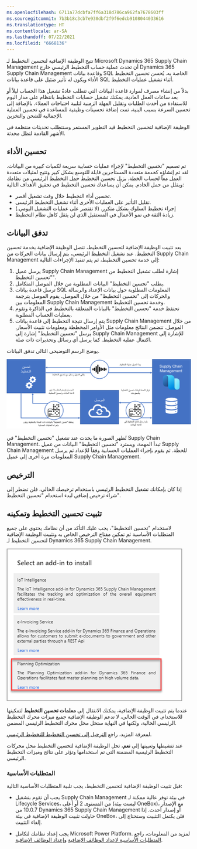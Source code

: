 ```yaml
---
ms.openlocfilehash: 6711a77dcbfa7ff6a318d786ca962fa7678603ff
ms.sourcegitcommit: 7b3b18c3cb7e930dbf2f9f6edcb9108044033616
ms.translationtype: HT
ms.contentlocale: ar-SA
ms.lasthandoff: 07/22/2021
ms.locfileid: "6668136"
---
```

تتيح الوظيفة الإضافية لتحسين التخطيط لـ Microsoft Dynamics 365 Supply Chain Management أن تحدث عملية حساب التخطيط الرئيسي خارج Dynamics 365 Supply Chain Management وقاعدة بيانات SQL الخاصة به. يُحسن تحسين التخطيط الأداء ويكون له تأثير ضئيل على قاعدة بيانات SQL أثناء تشغيل عمليات التخطيط. 

بدلاً من إنشاء مصرف لموارد قاعدة البيانات التي تتطلب عادةً تشغيل هذا الحساب ليلاً أو بعد ساعات العمل العادية، يمكنك تشغيل حسابات التخطيط بانتظام على مدار اليوم للاستفادة من أحدث الطلبات وتقليل المهلة الزمنية لتلبية احتياجات العملاء. بالإضافة إلى تحسين السرعة بسبب البنية، تمت إضافة تحسينات وظيفية للمساعدة في تحسين العملية الإجمالية للشحن والتخزين.

الوظيفة الإضافية لتحسين التخطيط قيد التطوير المستمر وستتطلب تحديثات منتظمة في الأشهر القادمة لتظل محدثة. 

## <a name="improved-performance"></a>تحسين الأداء

تم تصميم "تحسين التخطيط" لإجراء عمليات حسابية سريعة لكميات كبيرة من البيانات. لقد تم إنشاؤه كخدمة متعددة المستأجرين قابلة للتوسع بشكل كبير وتتيح لمثيلات متعددة العمل معاً لحساب الخطة. يزيل تحسين التخطيط حمل التخطيط الرئيسي من نظامك ويقلل من حمل الخادم. يمكن أن يساعدك تحسين التخطيط في تحقيق الأهداف التالية:

- تحسين أداء التخطيط خلال وقت تشغيل أقصر.
- تقليل التأثير على العمليات الأخرى أثناء تشغيل التخطيط الرئيسي.
- إجراء تخطيط السلوك بشكل متكرر. (لا تقتصر على عمليات التشغيل اليومي.)
- زيادة الثقة في نمو الأعمال في المستقبل الذي لن يثقل كاهل نظام التخطيط.

## <a name="data-flow"></a>تدفق البيانات

بعد تثبيت الوظيفة الإضافية لتحسين التخطيط، تتصل الوظيفة الإضافية بخدمة تحسين التخطيط. عند تشغيل التخطيط الرئيسي، يتم إرسال بيانات الحركات من Supply Chain Management إلى خدمة تحسين التخطيط، ثم يتم تنفيذ الإجراءات التالية:

1.  يرسل عميل Supply Chain Management إشارة لطلب تشغيل التخطيط من "تحسين التخطيط".
2.  يطلب "تحسين التخطيط" البيانات المطلوبة من خلال الموصل المتكامل.
3.  ترسل قاعدة بيانات SQL المعلومات المطلوبة حول بيانات الإعداد والرسالة والحركات إلى "تحسين التخطيط" من خلال الموصل. يقوم الموصل بترجمة المعلومات بين Supply Chain Management وخدمة تحسين التخطيط.
4.  تحتفظ خدمة "تحسين التخطيط" بالبيانات المتعلقة بالتخطيط في الذاكرة وتقوم بعمليات الحساب المطلوبة.
5.  يتم إرسال نتيجة التخطيط إلى قاعدة بيانات Supply Chain Management من خلال الموصل. تتضمن النتائج معلومات مثل الأوامر المخططة ومعلومات تثبيت الأسعار. يرسل "تحسين التخطيط" إشارة إلى Supply Chain Management للإشارة إلى اكتمال عملية التخطيط. كما يرسل أي رسائل وتحذيرات ذات صلة.

يوضح الرسم التوضيحي التالي تدفق البيانات.

[![رسم تخطيطي لتدفق البيانات بين Supply Chain Management وتحسين التخطيط.](../media/dataflow-c.png)](../media/dataflow-c.png#lightbox)

تُظهر الصورة ما يحدث عند تشغيل "تحسين التخطيط" في Supply Chain Management. تبدأ المهمة، ويسترد "تحسين التخطيط" البيانات من عميل Supply Chain Management للخطة. ثم يقوم بإجراء العمليات الحسابية وفقاً للإعداد ثم يرسل المعلومات مرة أخرى إلى عميل Supply Chain Management. 

## <a name="licensing"></a>الترخيص
إذا كان بإمكانك تشغيل التخطيط الرئيسي باستخدام ترخيصك الحالي، فلن تضطر إلى شراء ترخيص إضافي لبدء استخدام "تحسين التخطيط".

## <a name="install-and-enable-planning-optimization"></a>تثبيت تحسين التخطيط وتمكينه
لاستخدام "تحسين التخطيط"، يجب عليك التأكد من أن نظامك يحتوي على جميع المتطلبات الأساسية ثم تمكين مفتاح الترخيص الخاص به وتثبيت الوظيفة الإضافية لتحسين التخطيط لـ Dynamics 365 Supply Chain Management.

![لقطة شاشة لصفحة تحديد وظيفة إضافية للتثبيت.](../media/add-in-ssm.png)

عندما يتم تثبيت الوظيفة الإضافية، يمكنك الانتقال إلى **معلمات تحسين التخطيط** لتمكينها للاستخدام. في الوقت الحالي، لا تدعم الوظيفة الإضافية جميع ميزات محرك التخطيط الرئيسي الحالية، ولكنها في النهاية ستحل محل محرك التخطيط الرئيسي المضمن. 

لمعرفة المزيد، راجع [الترحيل إلى تحسين التخطيط للتخطيط الرئيسي](https://docs.microsoft.com/dynamics365/supply-chain/master-planning/new-master-planning-engine/?azure-portal=true).

عند تنشيطها وتعيينها إلى **نعم**، تحل الوظيفة الإضافية لتحسين التخطيط محل محركات التخطيط الرئيسية المضمنة التي تم استخدامها وتؤثر على نتائج وميزات التخطيط الرئيسي.
 
### <a name="prerequisites"></a>المتطلبات الأساسية
قبل تثبيت الوظيفة الإضافية لتحسين التخطيط، يجب تلبية المتطلبات الأساسية التالية:

- يجب أن تقوم بتشغيل Supply Chain Management في بيئة توفر عالية ممكنة لـ Lifecycle Services، من المستوى 2 أو أعلى (ليست بيئة OneBox)، مع الإصدار 10.0.7 من Dynamics 365 Supply Chain Management أو إصدار أحدث. إذا حاولت تثبيت الوظيفة الإضافية في بيئة OneBox، فلن يكتمل التثبيت وستحتاج إلى إلغاء التثبيت.

- يجب إعداد نظامك لتكامل Microsoft Power Platform. لمزيد من المعلومات، راجع [المتطلبات الأساسية لإعداد الوظائف الإضافية](https://docs.microsoft.com/dynamics365/fin-ops-core/dev-itpro/power-platform/add-ins-overview#prerequisites-for-setting-up-add-ins/?azure-portal=true) و[إعداد الوظائف الإضافية](https://docs.microsoft.com/dynamics365/fin-ops-core/dev-itpro/power-platform/add-ins-overview#set-up-add-ins/?azure-portal=true).